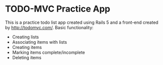 # TODO-MVC Practice App

This is a practice todo list app created using Rails 5 and a front-end
created by http://todomvc.com/. Basic functionality:

* Creating lists
* Associating items with lists
* Creating items
* Marking items complete/incomplete
* Deleting items
